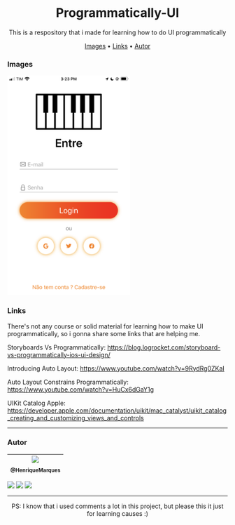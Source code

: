 <h1 align="center">
  Programmatically-UI
</h1>   

<p align="center"> This is a respository that i made for learning how to do UI programmatically
  
  <p align="center">
  <a href="#Images">Images</a> •
  <a href="#Links">Links</a> •
  <a href="#autor">Autor</a> 
</p>
  
  </h1>


### Images 

  <img alt="png" src="./Github/github1.PNG" height="500" />


### Links 

There's not any course or solid material for learning how to make UI programmatically, so i gonna share some links that are helping me.
  
Storyboards Vs Programmatically: https://blog.logrocket.com/storyboard-vs-programmatically-ios-ui-design/
  
Introducing Auto Layout: https://www.youtube.com/watch?v=9RydRg0ZKaI
  
Auto Layout Constrains Programmatically: https://www.youtube.com/watch?v=HuCx6dGaY1g

UIKit Catalog Apple: https://developer.apple.com/documentation/uikit/mac_catalyst/uikit_catalog_creating_and_customizing_views_and_controls
  
---
### Autor 

| [<img src="https://avatars.githubusercontent.com/u/86681672?s=96&v=4" width=115><br><sub>@HenriqueMarques</sub>](https://github.com/RickyMarq) |
| :---: |

<a href = "mailto:henriquefmcosta75@gmail.com"><img src="https://img.shields.io/badge/-Gmail-%23333?style=for-the-badge&logo=gmail&logoColor=white" target="_blank"></a>
<a href="https://www.instagram.com/henrique_marques76/" target="_blank"><img src="https://img.shields.io/badge/-Instagram-%23E4405F?style=for-the-badge&logo=instagram&logoColor=white" target="_blank"></a> 
 <a href="https://www.linkedin.com/in/henrique-marques-5553581b5/" target="_blank"><img src="https://img.shields.io/badge/-LinkedIn-%230077B5?style=for-the-badge&logo=linkedin&logoColor=white" target="_blank"></a> 
 
  
  
  
  
  ---
<p align="center">  PS: I know that i used comments a lot in this project, but please this it just for learning causes :)
